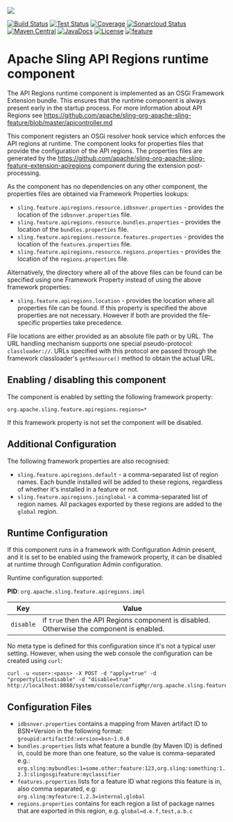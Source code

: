 [<img src="https://sling.apache.org/res/logos/sling.png"/>](https://sling.apache.org)

 [![Build Status](https://ci-builds.apache.org/job/Sling/job/modules/job/sling-org-apache-sling-feature-apiregions/job/master/badge/icon)](https://ci-builds.apache.org/job/Sling/job/modules/job/sling-org-apache-sling-feature-apiregions/job/master/) [![Test Status](https://img.shields.io/jenkins/tests.svg?jobUrl=https://ci-builds.apache.org/job/Sling/job/modules/job/sling-org-apache-sling-feature-apiregions/job/master/)](https://ci-builds.apache.org/job/Sling/job/modules/job/sling-org-apache-sling-feature-apiregions/job/master/test/?width=800&height=600) [![Coverage](https://sonarcloud.io/api/project_badges/measure?project=apache_sling-org-apache-sling-feature-apiregions&metric=coverage)](https://sonarcloud.io/dashboard?id=apache_sling-org-apache-sling-feature-apiregions) [![Sonarcloud Status](https://sonarcloud.io/api/project_badges/measure?project=apache_sling-org-apache-sling-feature-apiregions&metric=alert_status)](https://sonarcloud.io/dashboard?id=apache_sling-org-apache-sling-feature-apiregions) [![Maven Central](https://maven-badges.herokuapp.com/maven-central/org.apache.sling/org.apache.sling.feature.apiregions/badge.svg)](https://search.maven.org/#search%7Cga%7C1%7Cg%3A%22org.apache.sling%22%20a%3A%22org.apache.sling.feature.apiregions%22) [![JavaDocs](https://www.javadoc.io/badge/org.apache.sling/org.apache.sling.feature.apiregions.svg)](https://www.javadoc.io/doc/org.apache.sling/org.apache.sling.feature.apiregions) [![License](https://img.shields.io/badge/License-Apache%202.0-blue.svg)](https://www.apache.org/licenses/LICENSE-2.0) [![feature](https://sling.apache.org/badges/group-feature.svg)](https://github.com/apache/sling-aggregator/blob/master/docs/groups/feature.md)

# Apache Sling API Regions runtime component

The API Regions runtime component is implemented as an OSGi Framework Extension bundle.
This ensures that the runtime component is always present early in the startup process.
For more information about API Regions see https://github.com/apache/sling-org-apache-sling-feature/blob/master/apicontroller.md

This component registers an OSGi resolver hook service which enforces the API regions at runtime. The component looks for properties files that provide the configuration of the API regions. The properties files are generated by the https://github.com/apache/sling-org-apache-sling-feature-extension-apiregions component during the extension post-processing.

As the component has no dependencies on any other component, the properties files are obtained via Framework Properties lookups:

* `sling.feature.apiregions.resource.idbsnver.properties` - provides the location of the `idbsnver.properties` file.
* `sling.feature.apiregions.resource.bundles.properties` - provides the location of the `bundles.properties` file.
* `sling.feature.apiregions.resource.features.properties` - provides the location of the `features.properties` file.
* `sling.feature.apiregions.resource.regions.properties` - provides the location of the `regions.properties` file.

Alternatively, the directory where all of the above files can be found can be specified using one Framework Property instead of using
the above framework properties:

* `sling.feature.apiregions.location` - provides the location where all properties file can be found. If this property is specified the above properties are not necessary. However if both are provided the file-specific properties take precedence.

File locations are either provided as an absolute file path or by URL. The URL handling mechanism supports one special pseudo-protocol:
`classloader://`. URLs specified with this protocol are passed through the framework classloader's `getResource()` method to obtain
the actual URL. 

## Enabling / disabling this component
The component is enabled by setting the following framework property:

    org.apache.sling.feature.apiregions.regions=*

If this framework property is not set the component will be disabled.

## Additional Configuration

The following framework properties are also recognised:

* `sling.feature.apiregions.default` - a comma-separated list of region names. Each bundle installed will be added to these regions, regardless of whether it's installed in a feature or not.
* `sling.feature.apiregions.joinglobal` - a comma-separated list of region names. All packages exported by these regions are added to the `global` region.

## Runtime Configuration
If this component runs in a framework with Configuration Admin present, and it is set to be enabled using the framework property, it can be disabled at runtime
through Configuration Admin configuration.

Runtime configuration supported:

**PID**: `org.apache.sling.feature.apiregions.impl`

Key | Value  
--- | ---
`disable` | if `true` then the API Regions component is disabled. Otherwise the component is enabled.

No meta type is defined for this configuration since it's not a typical user setting. However, when using the web console
the configuration can be created using `curl`: 

    curl -u <user>:<pass> -X POST -d "apply=true" -d "propertylist=disable" -d "disable=true" http://localhost:8080/system/console/configMgr/org.apache.sling.feature.apiregions.impl

## Configuration Files

* `idbsnver.properties` contains a mapping from Maven artifact ID to BSN+Version in the following format: `groupid:artifactId:version=bsn~1.0.0`
* `bundles.properties` lists what feature a bundle (by Maven ID) is defined in, could be more than one feature, so the value is comma-separated e.g.: `org.sling:mybundles:1=some.other:feature:123,org.sling:something:1.2.3:slingosgifeature:myclassifier`
* `features.properties` lists for a feature ID what regions this feature is in, also comma separated, e.g: `org.sling:myfeature:1.2.3=internal,global`
* `regions.properties` contains for each region a list of package names that are exported in this region, e.g. `global=d.e.f,test,a.b.c`
